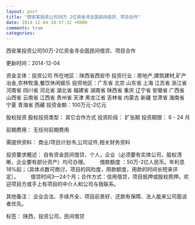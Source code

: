 ```yaml
---
layout: post
title: "西安某投资公司50万-2亿资金寻全国民间借贷、项目合作"
date: 2014-12-04 18:57:32 +0800
comments: true
categories: 
---
```

西安某投资公司50万-2亿资金寻全国民间借贷、项目合作



更新时间：2014-12-04

资金主体：投资公司
所在地区：陕西省西安市
投资行业：房地产,建筑建材,矿产冶金,农林牧渔,餐饮休闲娱乐
投资地区：广东省 北京 山东省 上海 江苏省 浙江省 河南省 四川省 河北省 湖北省 福建省 湖南省 陕西省 重庆 辽宁省 安徽省 广西省 山西省 云南省 江西省 贵州省 天津 黑龙江省 吉林省 内蒙古 新疆 甘肃省 海南省 宁夏 青海省 西藏
投资金额：100万元-2亿元

股权投资
股权投资类型：
                            其它合作方式 
                                                                                投资阶段：
                            扩张期 
                                                                                                                                        投资期限：
                            6 - 24 月

前期费用：
无任何前期费用

需提供资料：
商业/项目计划书,公司证件,相关财务资料

投资要求概述：
自有资金民间借贷、个人，企业（必须要有实体公司，股权清晰，企业要有部分资产）均可办理。
　　借款额度 ：50万-2亿人民币。年利息18%起；（具体点数可商讨，项目的风险度，用款额度，用款的时间长短来评定）。
　　借贷时间3—24个月；合作方式：信用借贷，项目抵押或股权质押。欢迎项目方或手上有项目的中介人和公司与我联系。

其他备注：
企业合法、手续齐全、项目前景好、还款有保障、法人能来公司面谈者优先。

标签：
陕西，投资公司，民间借贷

